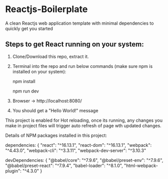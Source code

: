 # Reactjs-Boilerplate
A clean Reactjs web application template with minimal dependencies to quickly get you started

## Steps to get React running on your system:

1. Clone/Download this repo, extract it.
2. Terminal into the repo and run below commands (make sure npm is installed on your system):
	
	npm install
	
	npm run dev
	
3. Browser -> http://localhost:8080/
4. You should get a "Hello World!" message

This project is enabled for Hot reloading, once its running, any changes you make in project files will trigger auto refresh of page wth updated changes.

Details of NPM packages installed in this project:

dependencies: {
    "react": "^16.13.1",
    "react-dom": "^16.13.1",
    "webpack": "^4.43.0",
    "webpack-cli": "^3.3.11",
    "webpack-dev-server": "^3.10.3"

devDependencies: {
    "@babel/core": "^7.9.6",
    "@babel/preset-env": "^7.9.6",
    "@babel/preset-react": "^7.9.4",
    "babel-loader": "^8.1.0",
    "html-webpack-plugin": "^4.3.0"
  }